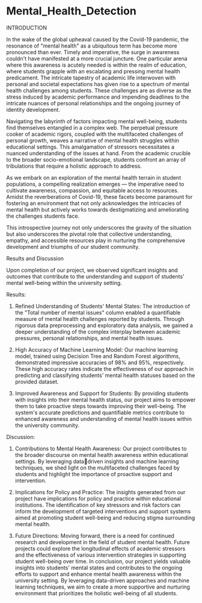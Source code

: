 # Mental_Health_Detection

INTRODUCTION

In the wake of the global upheaval caused by the Covid-19 pandemic, the resonance of "mental 
health" as a ubiquitous term has become more pronounced than ever. Timely and imperative, 
the surge in awareness couldn't have manifested at a more crucial juncture. One particular arena 
where this awareness is acutely needed is within the realm of education, where students grapple 
with an escalating and pressing mental health predicament. The intricate tapestry of academic 
life interwoven with personal and societal expectations has given rise to a spectrum of mental 
health challenges among students. These challenges are as diverse as the stress induced by 
academic performance and impending deadlines to the intricate nuances of personal 
relationships and the ongoing journey of identity development.

Navigating the labyrinth of factors impacting mental well-being, students find themselves 
entangled in a complex web. The perpetual pressure cooker of academic rigors, coupled with 
the multifaceted challenges of personal growth, weaves a narrative of mental health struggles 
within educational settings. This amalgamation of stressors necessitates a nuanced 
understanding of the issues at hand. From the academic crucible to the broader socio-emotional 
landscape, students confront an array of tribulations that require a holistic approach to address.

As we embark on an exploration of the mental health terrain in student populations, a 
compelling realization emerges — the imperative need to cultivate awareness, compassion, and 
equitable access to resources. Amidst the reverberations of Covid-19, these facets become 
paramount for fostering an environment that not only acknowledges the intricacies of mental 
health but actively works towards destigmatizing and ameliorating the challenges students face. 

This introspective journey not only underscores the gravity of the situation but also underscores 
the pivotal role that collective understanding, empathy, and accessible resources play in 
nurturing the comprehensive development and triumphs of our student community.

Results and Discussion

Upon completion of our project, we observed significant insights and outcomes that contribute 
to the understanding and support of students' mental well-being within the university setting.

Results:

1. Refined Understanding of Students' Mental States: The introduction of the "Total 
number of mental issues" column enabled a quantifiable measure of mental health 
challenges reported by students. Through rigorous data preprocessing and exploratory 
data analysis, we gained a deeper understanding of the complex interplay between 
academic pressures, personal relationships, and mental health issues.

2. High Accuracy of Machine Learning Model: Our machine learning model, trained 
using Decision Tree and Random Forest algorithms, demonstrated impressive 
accuracies of 98% and 95%, respectively. These high accuracy rates indicate the 
effectiveness of our approach in predicting and classifying students' mental health 
statuses based on the provided dataset.

3. Improved Awareness and Support for Students: By providing students with insights 
into their mental health status, our project aims to empower them to take proactive steps 
towards improving their well-being. The system's accurate predictions and quantifiable 
metrics contribute to enhanced awareness and understanding of mental health issues 
within the university community.

Discussion:

1. Contributions to Mental Health Awareness: Our project contributes to the broader 
discourse on mental health awareness within educational settings. By leveraging datadriven insights and machine learning techniques, we shed light on the multifaceted 
challenges faced by students and highlight the importance of proactive support and 
intervention.

2. Implications for Policy and Practice: The insights generated from our project have 
implications for policy and practice within educational institutions. The identification 
of key stressors and risk factors can inform the development of targeted interventions 
and support systems aimed at promoting student well-being and reducing stigma 
surrounding mental health.

3. Future Directions: Moving forward, there is a need for continued research and 
development in the field of student mental health. Future projects could explore the 
longitudinal effects of academic stressors and the effectiveness of various intervention 
strategies in supporting student well-being over time.
In conclusion, our project yields valuable insights into students' mental states and contributes 
to the ongoing efforts to support and enhance mental health awareness within the university 
setting. By leveraging data-driven approaches and machine learning techniques, we aim to 
create a more supportive and nurturing environment that prioritizes the holistic well-being of 
all students.


